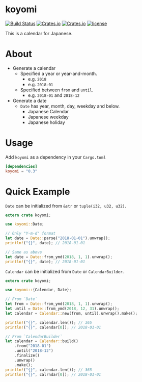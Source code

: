koyomi
======

[![Build Status](https://travis-ci.org/panther-king/koyomi.svg?branch=master)](https://travis-ci.org/panther-king/koyomi) [![Crates.io](https://img.shields.io/crates/v/koyomi.svg)](https://crates.io/crates/koyomi) [![Crates.io](https://img.shields.io/crates/d/koyomi.svg)](https://crates.io/crates/koyomi) [![license](http://img.shields.io/badge/license-MIT-blue.svg)](https://github.com/panther-king/koyomi/blob/master/LICENSE)

This is a calendar for Japanese.

About
=====

- Generate a calendar
    - Specified a year or year-and-month.
        - e.g. `2018`
        - e.g. `2018-01`
    - Specified between `from` and `until`.
        - e.g. `2018-01` and `2018-12`
- Generate a date
    - `Date` has year, month, day, weekday and below.
        - Japanese Calendar
        - Japanese weekday
        - Japanese holiday

Usage
=====

Add `koyomi` as a dependency in your `Cargo.toml`

```toml
[dependencies]
koyomi = "0.3"
```

Quick Example
=============

`Date` can be initialized from `&str` or `tuple(i32, u32, u32)`.

```rust
extern crate koyomi;

use koyomi::Date;

// Only "Y-m-d" format
let date = Date::parse("2018-01-01").unwrap();
println!("{}", date); // 2018-01-01

// Same as above
let date = Date::from_ymd(2018, 1, 1).unwrap();
println!("{}", date); // 2018-01-01
```

`Calendar` can be initialized from `Date` or `CalendarBuilder`.

``` rust
extern crate koyomi;

use koyomi::{Calendar, Date};

// From `Date`
let from = Date::from_ymd(2018, 1, 1).unwrap();
let until = Date::from_ymd(2018, 12, 31).unwrap();
let calendar = Calendar::new(from, until).unwrap().make();

println!("{}", calendar.len()); // 365
println!("{}", calendar[0]); // 2018-01-01

// From `CalendarBuilder`
let calendar = Calendar::build()
    .from("2018-01")
    .until("2018-12")
    .finalize()
    .unwrap()
    .make();
println!("{}", calendar.len()); // 365
println!("{}", calrndar[0]); // 2018-01-01
```
